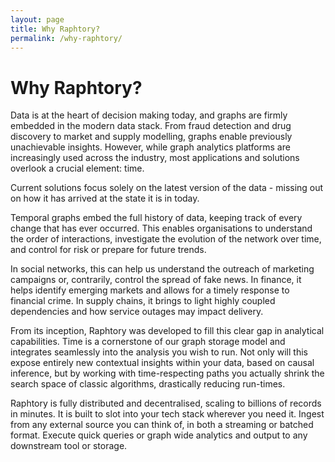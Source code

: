 ```yaml
---
layout: page
title: Why Raphtory?
permalink: /why-raphtory/
---
```


# Why Raphtory?
Data is at the heart of decision making today, and graphs are firmly embedded in the modern data stack. From fraud detection and drug discovery to market and supply modelling, graphs enable previously unachievable insights. However, while graph analytics platforms are increasingly used across the industry, most applications and solutions overlook a crucial element: time. 
 
Current solutions focus solely on the latest version of the data - missing out on how it has arrived at the state it is in today. 

Temporal graphs embed the full history of data, keeping track of every change that has ever occurred. This enables organisations to understand the order of interactions, investigate the evolution of the network over time, and control for risk or prepare for future trends.

In social networks, this can help us understand the outreach of marketing campaigns or, contrarily, control the spread of fake news. In finance, it helps identify emerging markets and allows for a timely response to financial crime. In supply chains, it brings to light highly coupled dependencies and how service outages may impact delivery. 
 
From its inception, Raphtory was developed to fill this clear gap in analytical capabilities. Time is a cornerstone of our graph storage model and integrates seamlessly into the analysis you wish to run. 
Not only will this expose entirely new contextual insights within your data, based on causal inference, but by working with time-respecting paths you actually shrink the search space of classic algorithms,  drastically reducing run-times.

Raphtory is fully distributed and decentralised, scaling to billions of records in minutes. It is built to slot into your tech stack wherever you need it. Ingest from any external source you can think of, in both a streaming or batched format. Execute quick queries or graph wide analytics and output to any downstream tool or storage. 
